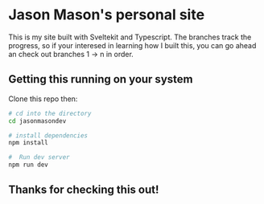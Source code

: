 # Jason Mason's personal site

This is my site built with Sveltekit and Typescript. The branches track the progress, so if your interesed in learning how I built this, you can go ahead an check out branches 1 -> n in order.

## Getting this running on your system

Clone this repo then:

```bash
# cd into the directory
cd jasonmasondev

# install dependencies
npm install

#  Run dev server
npm run dev
```

## Thanks for checking this out!
